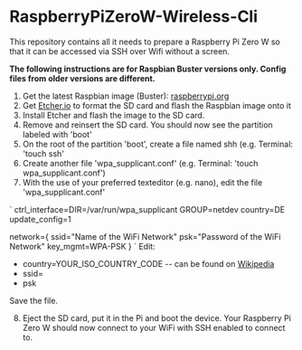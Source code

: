 # RaspberryPiZeroW-Wireless-Cli
This repository contains all it needs to prepare a Raspberry Pi Zero W so that it can be accessed via SSH over Wifi without a screen.

**The following instructions are for Raspbian Buster versions only. 
Config files from older versions are different.**

1. Get the latest Raspbian image (Buster): [raspberrypi.org](https://www.raspberrypi.org/downloads/raspbian/) 
2. Get [Etcher.io](https://etcher.io) to format the SD card and flash the Raspbian image onto it
3. Install Etcher and flash the image to the SD card.
4. Remove and reinsert the SD card. You should now see the partition labeled with 'boot'
5. On the root of the partition 'boot', create a file named shh (e.g. Terminal: 'touch ssh'
6. Create another file 'wpa_supplicant.conf' (e.g. Terminal: 'touch wpa_supplicant.conf')
7. With the use of your preferred texteditor (e.g. nano), edit the file 'wpa_supplicant.conf'

`
ctrl_interface=DIR=/var/run/wpa_supplicant GROUP=netdev
country=DE
update_config=1

network={
    ssid="Name of the WiFi Network"
    psk="Password of the WiFi Network"
    key_mgmt=WPA-PSK
}
`
Edit: 
- country=YOUR_ISO_COUNTRY_CODE -- can be found on [Wikipedia](https://en.wikipedia.org/wiki/ISO_3166-1)
- ssid=
- psk

Save the file.

8. Eject the SD card, put it in the Pi and boot the device. Your Raspberry Pi Zero W should now connect to your WiFi with SSH enabled to connect to.
